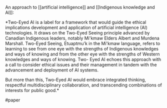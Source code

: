 An approach to [[artificial intelligence]] and [[Indigenous knowledge and AI]]:

*Two-Eyed AI is a label for a framework that would guide the ethical implications development and application of artificial intelligence (AI) technologies. It draws on the Two-Eyed Seeing principle advanced by Canadian Indigenous leaders, notably Mi'kmaw Elders Albert and Murdena Marshall. Two-Eyed Seeing, Etuaptmu’k in the Mi'kmaw language, refers to learning to see from one eye with the strengths of Indigenous knowledges and ways of knowing and from the other eye with the strengths of Western knowledges and ways of knowing. Two- Eyed AI echoes this approach with a call to consider ethical issues and their management in tandem with the advancement and deployment of AI systems.

But more than this, Two-Eyed AI would embrace integrated thinking, respectful multidisciplinary collaboration, and transcending combinations of interests for public good.*

#paper 